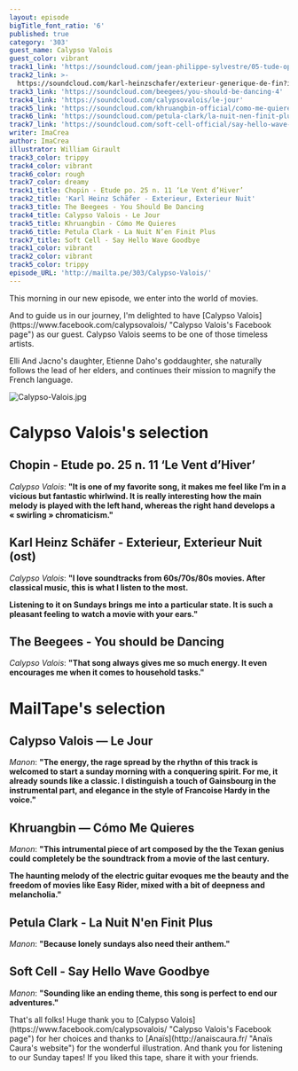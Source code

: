 ```yaml
---
layout: episode
bigTitle_font_ratio: '6'
published: true
category: '303'
guest_name: Calypso Valois
guest_color: vibrant
track1_link: 'https://soundcloud.com/jean-philippe-sylvestre/05-tude-op-25-no-11-vent'
track2_link: >-
  https://soundcloud.com/karl-heinzschafer/exterieur-generique-de-fin?in=karl-heinzschafer/sets/exterieur-nuit-polar-original
track3_link: 'https://soundcloud.com/beegees/you-should-be-dancing-4'
track4_link: 'https://soundcloud.com/calypsovalois/le-jour'
track5_link: 'https://soundcloud.com/khruangbin-official/como-me-quieres'
track6_link: 'https://soundcloud.com/petula-clark/la-nuit-nen-finit-plus'
track7_link: 'https://soundcloud.com/soft-cell-official/say-hello-wave-goodbye-7'
writer: ImaCrea
author: ImaCrea
illustrator: William Girault
track3_color: trippy
track4_color: vibrant
track6_color: rough
track7_color: dreamy
track1_title: Chopin - Etude po. 25 n. 11 ‘Le Vent d’Hiver’
track2_title: 'Karl Heinz Schäfer - Exterieur, Exterieur Nuit'
track3_title: The Beegees - You Should Be Dancing
track4_title: Calypso Valois - Le Jour
track5_title: Khruangbin - Cómo Me Quieres
track6_title: Petula Clark - La Nuit N’en Finit Plus
track7_title: Soft Cell - Say Hello Wave Goodbye
track1_color: vibrant
track2_color: vibrant
track5_color: trippy
episode_URL: 'http://mailta.pe/303/Calypso-Valois/'
---
```

<p id="introduction">This morning in our new episode, we enter into the world of movies. </p>
<p> And to guide us in our journey, I'm delighted to have [Calypso Valois](https://www.facebook.com/calypsovalois/ "Calypso Valois's Facebook page") as our guest. Calypso Valois seems to be one of those timeless artists.</p>  
Elli And Jacno's daughter, Etienne Daho's goddaughter, she naturally follows the lead of her elders, and continues their mission to magnify the French language.</p>


![Calypso-Valois.jpg]({{site.baseurl}}/img/Calypso-Valois.jpg)


# Calypso Valois's selection


## Chopin - Etude po. 25 n. 11 ‘Le Vent d’Hiver’
_Calypso Valois_: **"**It is one of my favorite song, it makes me feel like I’m in a vicious but fantastic whirlwind. It is really interesting how the main melody is played with the left hand, whereas the right hand develops a « swirling » chromaticism.**"**</p>

## Karl Heinz Schäfer - Exterieur, Exterieur Nuit (ost)
_Calypso Valois_: **"**I love soundtracks from 60s/70s/80s movies. After classical music, this is what I listen to the most.</p>
Listening to it on Sundays brings me into a particular state. It is such a pleasant feeling to watch a movie with your ears.**"**</p>

## The Beegees - You should be Dancing
_Calypso Valois_: **"**That song always gives me so much energy. 
It even encourages me when it comes to household tasks.**"**</p>


# MailTape's selection

## Calypso Valois — Le Jour
_Manon_: **"**The energy, the rage spread by the rhythn of this track is welcomed to start a sunday morning with a conquering spirit. For me, it already sounds like a classic. I distinguish a touch of Gainsbourg in the instrumental part, and elegance in the style of Francoise Hardy in the voice.**"**

## Khruangbin — Cómo Me Quieres
_Manon_: **"**This intrumental piece of art composed by the the Texan genius could completely be the soundtrack from a movie of the last century.</p>
The haunting melody of the electric guitar evoques me the beauty and the freedom of movies like Easy Rider, mixed with a bit of deepness and melancholia.**"**

## Petula Clark - La Nuit N'en Finit Plus
_Manon_: **"**Because lonely sundays also need their anthem.**"**

## Soft Cell - Say Hello Wave Goodbye
_Manon_: **"**Sounding like an ending theme, this song is perfect to end our adventures.**"**

<p id="outroduction">That's all folks! Huge thank you to [Calypso Valois](https://www.facebook.com/calypsovalois/ "Calypso Valois's Facebook page") for her choices and thanks to [Anaïs](http://anaiscaura.fr/ "Anaïs Caura's website") for the wonderful illustration. And thank you for listening to our Sunday tapes! If you liked this tape, share it with your friends.</p>
